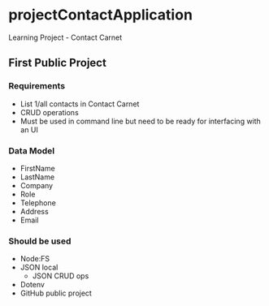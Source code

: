 # projectContactApplication
Learning Project - Contact Carnet

## First Public Project

### Requirements
- List 1/all contacts in Contact Carnet
- CRUD operations
- Must be used in command line but need to be ready for interfacing with an UI

### Data Model
- FirstName
- LastName
- Company
- Role
- Telephone
- Address
- Email

### Should be used
- Node:FS
- JSON local
  - JSON CRUD ops
- Dotenv
- GitHub public project
